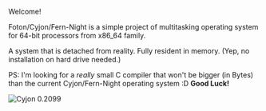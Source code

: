 Welcome!

 Foton/Cyjon/Fern-Night is a simple project of multitasking operating system
for 64-bit processors from x86_64 family.

 A system that is detached from reality. Fully resident in memory.
(Yep, no installation on hard drive needed.)

PS: I'm looking for a *really* small C compiler that won't be bigger (in Bytes) than the current Cyjon/Fern-Night operating system :D **Good Luck!**

![Cyjon 0.2099](https://blackdev.org/shot/foton-21.png?)
